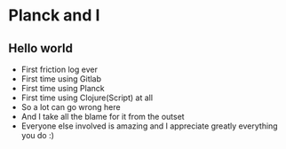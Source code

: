 # Planck and I

## Hello world

- First friction log ever
- First time using Gitlab
- First time using Planck
- First time using Clojure(Script) at all
- So a lot can go wrong here
- And I take all the blame for it from the outset
- Everyone else involved is amazing and I appreciate greatly everything you do
  :)
